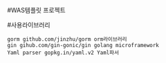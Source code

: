 #WAS템플릿 프로젝트




#사용라이브러리

~~~
gorm github.com/jinzhu/gorm orm라이브러리
gin gihub.com/gin-gonic/gin golang microframework
Yaml parser gopkg.in/yaml.v2 Yaml파서
~~~






